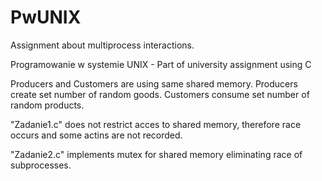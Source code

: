 # PwUNIX

Assignment about multiprocess interactions. 

Programowanie w systemie UNIX - Part of university assignment using C

Producers and Customers are using same shared memory. Producers create set number of random goods. Customers consume set number of random products. 

"Zadanie1.c" does not restrict acces to shared memory, therefore race occurs and some actins are not recorded.

"Zadanie2.c" implements mutex for shared memory eliminating race of subprocesses.
